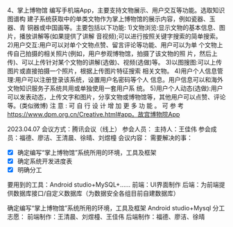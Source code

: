 4、掌上博物馆
编写手机端App，主要支持文物展示、用户交互等功能。选取知识图谱构 建子系统获取中的单类文物作为掌上博物馆的展示内容，例如瓷器、玉器、⻘ 铜器或中国画等。主要包括以下功能:
        1)文物浏览:显示文物的基本信息、图片，播放讲解等(如果提供了讲解 音视频);可以进行按照关键字搜索的简单搜索。
        2)用户交互:用户可以对单个文物点赞、留言评论等功能、用户可以为单 个文物上传自己拍摄的相关照片(例如，用户参观博物馆，拍摄了该文物的照 片，然后上传)、可以上传针对某个文物的讲解(选做)、视频(选做)等。
        3)以图搜图:可以上传图片或直接拍摄一个照片，根据上传图片特征搜索 相关文物。
        4)用户个人信息管理:用户可以注册登录该系统，设置用户名密码等个人 信息。用户信息可以和海外文物知识服务子系统共用或单独使用一套用户系
统。
        5)用户个人动态(选做):用户可以发表动态，上传文字和图片，分享文物或博物馆等，其他用户可以点赞、评论等。(类似微博)
注 意 : 可 自 行 设 计 增 加 更 多 功 能 。 可 参 考 https://www.dpm.org.cn/Creative.html#app。故宫博物院App


2023.04.07
会议方式：腾讯会议（线上）
参会人员：
          主持人：王佳伟
          参会成员：福德、廖洁、王清晨、徐晴、刘煜橦
会议内容：
需要解决的事：
- [x] 确定编写“掌上博物馆”系统所用的环境，工具及框架     
- [x] 确定系统开发进度表
- [x] 明确分工

要用到的工具：Android studio+MySQL+……
前端：UI界面制作
后端：为前端提供数据库接口/自定义数据库（为数据安全各组目前自建数据库）

确定编写“掌上博物馆”系统所用的环境，工具及框架
         Android studio+Mysql
分工志愿：
        前端制作：王清晨、刘煜橦、王佳伟
        后端制作：福德、廖洁、徐晴
